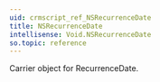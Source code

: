 ```yaml
---
uid: crmscript_ref_NSRecurrenceDate
title: NSRecurrenceDate
intellisense: Void.NSRecurrenceDate
so.topic: reference
---
```



Carrier object for RecurrenceDate.
